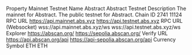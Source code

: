 

Property Mainnet Testnet
Name Abstract Abstract Testnet
Description The mainnet for Abstract. The public testnet for Abstract.
Chain ID 2741 11124
RPC URL    https://api.mainnet.abs.xyz    https://api.testnet.abs.xyz
RPC URL (Websocket)    wss://api.mainnet.abs.xyz/ws wss://api.testnet.abs.xyz/ws
Explorer    https://abscan.org/    https://sepolia.abscan.org/
Verify URL    https://api.abscan.org/api    https://api-sepolia.abscan.org/api
Currency Symbol ETH ETH